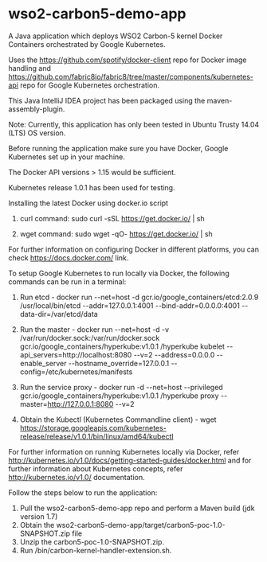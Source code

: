 # wso2-carbon5-demo-app
A Java application which deploys WSO2 Carbon-5 kernel Docker Containers orchestrated by Google Kubernetes.

Uses the https://github.com/spotify/docker-client repo for Docker image handling and https://github.com/fabric8io/fabric8/tree/master/components/kubernetes-api repo for Google Kubernetes orchestration.

This Java IntelliJ IDEA project has been packaged using the maven-assembly-plugin.

Note: Currently, this application has only been tested in Ubuntu Trusty 14.04 (LTS) OS version.



Before running the application make sure you have Docker, Google Kubernetes set up in your machine.

The Docker API versions > 1.15 would be sufficient.

Kubernetes release 1.0.1 has been used for testing.

Installing the latest Docker using docker.io script

1. curl command: sudo curl -sSL https://get.docker.io/ | sh

2. wget command: sudo wget -qO- https://get.docker.io/ | sh

For further information on configuring Docker in different platforms, you can check https://docs.docker.com/
link.



To setup Google Kubernetes to run locally via Docker, the following commands can be run in a terminal:

1. Run etcd - docker run --net=host -d gcr.io/google_containers/etcd:2.0.9 /usr/local/bin/etcd --addr=127.0.0.1:4001 --bind-addr=0.0.0.0:4001 --data-dir=/var/etcd/data

2. Run the master - docker run --net=host -d -v /var/run/docker.sock:/var/run/docker.sock  gcr.io/google_containers/hyperkube:v1.0.1 /hyperkube kubelet --api_servers=http://localhost:8080 --v=2 --address=0.0.0.0 --enable_server --hostname_override=127.0.0.1 --config=/etc/kubernetes/manifests

3. Run the service proxy - docker run -d --net=host --privileged gcr.io/google_containers/hyperkube:v1.0.1 /hyperkube proxy --master=http://127.0.0.1:8080 --v=2

4. Obtain the Kubectl (Kubernetes Commandline client) - wget https://storage.googleapis.com/kubernetes-release/release/v1.0.1/bin/linux/amd64/kubectl

For further information on running Kubernetes locally via Docker, refer http://kubernetes.io/v1.0/docs/getting-started-guides/docker.html
and for further information about Kubernetes concepts, refer http://kubernetes.io/v1.0/ documentation.



Follow the steps below to run the application:

1. Pull the wso2-carbon5-demo-app repo and perform a Maven build (jdk version 1.7)
2. Obtain the wso2-carbon5-demo-app/target/carbon5-poc-1.0-SNAPSHOT.zip file
3. Unzip the carbon5-poc-1.0-SNAPSHOT.zip.
4. Run /bin/carbon-kernel-handler-extension.sh.
